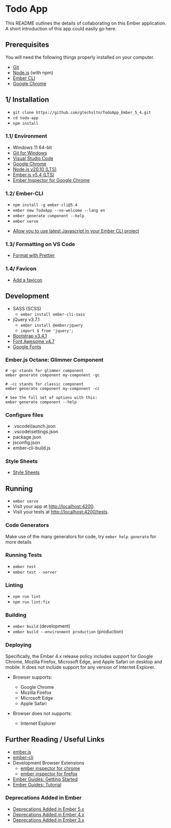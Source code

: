 # Todo App

This README outlines the details of collaborating on this Ember application.
A short introduction of this app could easily go here.

## Prerequisites

You will need the following things properly installed on your computer.

* [Git](https://git-scm.com/)
* [Node.js](https://nodejs.org/) (with npm)
* [Ember CLI](https://cli.emberjs.com/release/)
* [Google Chrome](https://google.com/chrome/)

## 1/ Installation

* `git clone https://github.com/gtechsltn/TodoApp_Ember_5_4.git`
* `cd todo-app`
* `npm install`

### 1.1/ Environment

* Windows 11 64-bit
* [Git for Windows](https://gitforwindows.org/)
* [Visual Studio Code](https://code.visualstudio.com/)
* [Google Chrome](https://www.google.com/intl/en/chrome/)
* [Node.js v20.10 (LTS)](https://nodejs.org/download/release/latest-v20.x/)
* [Ember.js v5.4 (LTS)](https://emberjs.com/releases/lts/)
* [Ember Inspector for Google Chrome](https://chromewebstore.google.com/detail/ember-inspector/bmdblncegkenkacieihfhpjfppoconhi)

### 1.2/ Ember-CLI

* `npm install -g ember-cli@5.4`
* `ember new TodoApp --no-welcome --lang en`
* `ember generate component --help`
* `ember serve`

+ [Allow you to use latest Javascript in your Ember CLI project](https://www.npmjs.com/package/ember-cli-babel)

### 1.3/ Formatting on VS Code

+ [Format with Prettier](https://www.educative.io/answers/how-to-set-up-prettier-and-automatic-formatting-on-vs-code)

### 1.4/ Favicon

+ [Add a favicon](https://itecnote.com/tecnote/how-to-use-a-favicon-with-ember-cli/)

## Development

* SASS (SCSS)
  * `ember install ember-cli-sass`
* jQuery v3.7.1
  * `ember install @ember/jquery`
  * `import $ from 'jquery';`
* [Bootstrap v3.4.1](https://getbootstrap.com/docs/3.4/)
* [Font Awesome v4.7](https://fontawesome.com/v4/get-started/)
* [Google Fonts](https://fonts.googleapis.com/css?family=Source+Sans+Pro:300,400,600,700,300italic,400italic,600italic)

### Ember.js Octane: Glimmer Component

```
# -gc stands for glimmer component
ember generate component my-component -gc

# -cc stands for classic component
ember generate component my-component -cc

# See the full set of options with this:
ember generate component --help
```

### Configure files
+ .vscode\launch.json
+ .vscode\settings.json
+ package.json
+ jsconfig.json
+ ember-cli-build.js

### Style Sheets
+ [Style Sheets](https://cli.emberjs.com/release/advanced-use/stylesheets/)

## Running

* `ember serve`
* Visit your app at [http://localhost:4200](http://localhost:4200).
* Visit your tests at [http://localhost:4200/tests](http://localhost:4200/tests).

### Code Generators

Make use of the many generators for code, try `ember help generate` for more details

### Running Tests

* `ember test`
* `ember test --server`

### Linting

* `npm run lint`
* `npm run lint:fix`

### Building

* `ember build` (development)
* `ember build --environment production` (production)

### Deploying

Specifically, the Ember 4.x release policy includes support for Google Chrome, Mozilla Firefox, Microsoft Edge, and Apple Safari on desktop and mobile. It does not include support for any version of Internet Explorer.

* Browser supports:
  + Google Chrome
  + Mozilla Firefox
  + Microsoft Edge
  + Apple Safari

* Browser does not supports:
  + Internet Explorer

## Further Reading / Useful Links

* [ember.js](https://emberjs.com/)
* [ember-cli](https://cli.emberjs.com/release/)
* Development Browser Extensions
  * [ember inspector for chrome](https://chrome.google.com/webstore/detail/ember-inspector/bmdblncegkenkacieihfhpjfppoconhi)
  * [ember inspector for firefox](https://addons.mozilla.org/en-US/firefox/addon/ember-inspector/)
* [Ember Guides: Getting Started](https://guides.emberjs.com/v5.4.0/getting-started/)
* [Ember Guides: Tutorial](https://guides.emberjs.com/v5.4.0/tutorial/part-1/)

### Deprecations Added in Ember

* [Deprecations Added in Ember 5.x](https://deprecations.emberjs.com/v5.x/)
* [Deprecations Added in Ember 4.x](https://deprecations.emberjs.com/v4.x/)
* [Deprecations Added in Ember 3.x](https://deprecations.emberjs.com/v3.x/)
